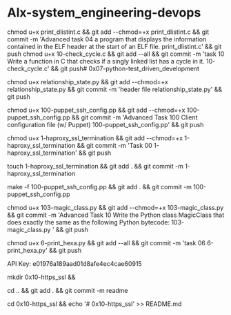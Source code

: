 # Alx-system_engineering-devops

chmod u+x print_dlistint.c && git add --chmod=+x print_dlistint.c && git commit -m 'Advanced task 04 a program that displays the information contained in the ELF header at the start of an ELF file. print_dlistint.c' && git push
chmod u+x 10-check_cycle.c && git add --all && git commit -m 'task 10 Write a function in C that checks if a singly linked list has a cycle in it. 10-check_cycle.c' && git push# 0x07-python-test_driven_development

chmod u+x relationship_state.py && git add --chmod=+x relationship_state.py && git commit -m 'header file relationship_state.py' && git push

chmod u+x 100-puppet_ssh_config.pp && git add --chmod=+x 100-puppet_ssh_config.pp && git commit -m 'Advanced Task 100 Client configuration file (w/ Puppet) 100-puppet_ssh_config.pp' && git push

chmod u+x 1-haproxy_ssl_termination && git add --chmod=+x 1-haproxy_ssl_termination && git commit -m 'Task 00 1-haproxy_ssl_termination' && git push

touch 1-haproxy_ssl_termination && git add . && git commit -m 1-haproxy_ssl_termination

make -f 100-puppet_ssh_config.pp && git add . && git commit -m 100-puppet_ssh_config.pp

chmod u+x 103-magic_class.py && git add --chmod=+x 103-magic_class.py && git commit -m 'Advanced Task 10 Write the Python class MagicClass that does exactly the same as the following Python bytecode: 103-magic_class.py ' && git push

chmod u+x 6-print_hexa.py && git add --all && git commit -m 'task 06 6-print_hexa.py' && git push

API Key: e01976a189aad01d8afe4ec4cae60915

mkdir 0x10-https_ssl && 

cd .. && git add . && git commit -m readme

cd 0x10-https_ssl && echo '# 0x10-https_ssl' >> README.md
